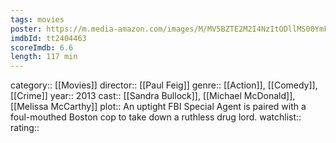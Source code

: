 ```yaml
---
tags: movies
poster: https://m.media-amazon.com/images/M/MV5BZTE2M2I4NzItODllMS00YmFkLTkwYjUtMzcxMjE2YWU0ODlkXkEyXkFqcGdeQXVyMTA4NjE0NjEy._V1_SX300.jpg
imdbId: tt2404463
scoreImdb: 6.6
length: 117 min
---
```


category:: [[Movies]]
director:: [[Paul Feig]]
genre:: [[Action]], [[Comedy]], [[Crime]]
year:: 2013
cast:: [[Sandra Bullock]], [[Michael McDonald]], [[Melissa McCarthy]]
plot:: An uptight FBI Special Agent is paired with a foul-mouthed Boston cop to take down a ruthless drug lord.
watchlist::
rating::
